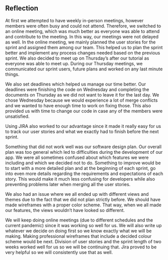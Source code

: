 Reflection
------------
At first we attempted to have weekly in-person meetings, however members were often busy and could not attend. Therefore, we switched to an online meeting, which was much better as everyone was able to attend and contribute to the meeting. In this way, our meetings were not delayed as well. In the online meeting, we mainly planned the user stories for the sprint and assigned them among our team. This helped us to plan the sprint better and implement any process changes needed based on the previous sprint. We also decided to meet up on Thursday’s after our tutorial as everyone was able to meet up. During our Thursday meetings, we communicated our sprint users, future plans and worked on any last minute things. 

We also set deadlines which helped us manage our time better. Our deadlines were finishing the code on Wednesday and completing the documents on Thursday as we did not want to leave it for the last day. We chose Wednesday because we would experience a lot of merge conflicts and we wanted to have enough time to work on fixing those. This also provided us with time to change our code in case any of the members were unsatisfied. 

Using JIRA also worked to our advantage since it made it really easy for us to track our user stories and what we exactly had to finish before the next sprint.

Something that did not work well was our software design plan. Our overall plan was too general which led to difficulties during the development of our app. We were all sometimes confused about which features we were including and which we decided not to do. Something to improve would be to start with a more detailed plan and at the beginning of each sprint, go into even more details regarding the requirements and expectations of each story. This would make it much less confusing for developers while also preventing problems later when merging all the user stories. 

We also had an issue where we all ended up with different views and themes due to the fact that we did not plan strictly before. We should have made wireframes with a proper color scheme. That way, when we all made our features, the views wouldn’t have looked so different.

We will keep doing online meetings (due to different schedules and the current pandemic) since it was working so well for us. We will also write up whatever we decide on doing first so we know exactly what we will be making. Making professional wireframes that include a decided colour scheme would be next. Division of user stories and the sprint length of two weeks worked well for us so we will be continuing that. Jira proved to be very helpful so we will consistently use that as well.